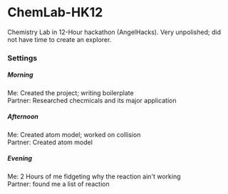 # ChemLab-HK12
Chemistry Lab in 12-Hour hackathon (AngelHacks). Very unpolished; did not have time to create an explorer.

### Settings
##### Morning
Me: Created the project; writing boilerplate  
Partner: Researched checmicals and its major application

##### Afternoon
Me: Created atom model; worked on collision  
Partner: Created atom model

##### Evening
Me: 2 Hours of me fidgeting why the reaction ain't working  
Partner: found me a list of reaction
